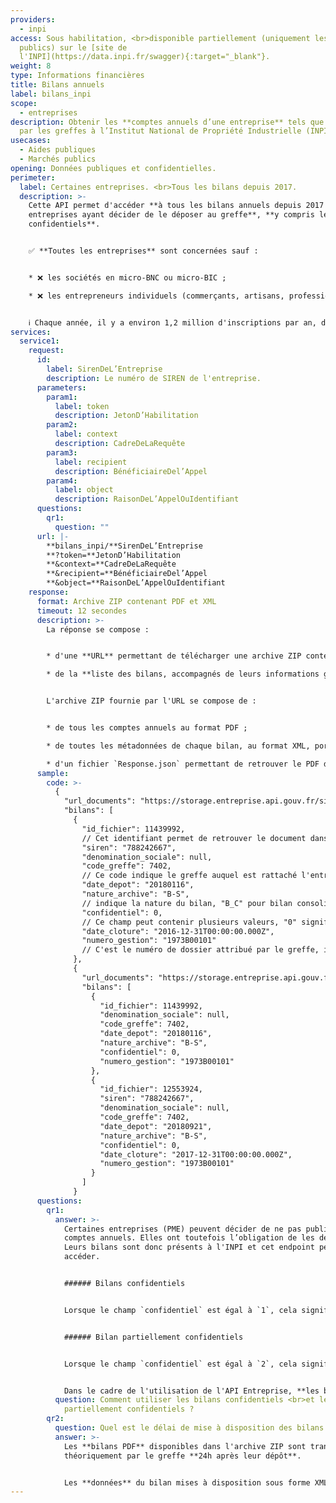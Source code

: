 ```yaml
---
providers:
  - inpi
access: Sous habilitation, <br>disponible partiellement (uniquement les bilans
  publics) sur le [site de
  l'INPI](https://data.inpi.fr/swagger){:target="_blank"}.
weight: 8
type: Informations financières
title: Bilans annuels
label: bilans_inpi
scope:
  - entreprises
description: Obtenir les **comptes annuels d’une entreprise** tels que transmis
  par les greffes à l’Institut National de Propriété Industrielle (INPI).
usecases:
  - Aides publiques
  - Marchés publics
opening: Données publiques et confidentielles.
perimeter:
  label: Certaines entreprises. <br>Tous les bilans depuis 2017.
  description: >-
    Cette API permet d'accéder **à tous les bilans annuels depuis 2017 des
    entreprises ayant décider de le déposer au greffe**, **y compris les bilans
    confidentiels**.


    ✅ **Toutes les entreprises** sont concernées sauf : 


    * ❌ les sociétés en micro-BNC ou micro-BIC ;

    * ❌ les entrepreneurs individuels (commerçants, artisans, profession libérale, micro-entrepreneurs notamment) ;


    ℹ️ Chaque année, il y a environ 1,2 million d'inscriptions par an, dont 45% avec déclaration de confidentialité.
services:
  service1:
    request:
      id:
        label: SirenDeL’Entreprise
        description: Le numéro de SIREN de l'entreprise.
      parameters:
        param1:
          label: token
          description: JetonD’Habilitation
        param2:
          label: context
          description: CadreDeLaRequête
        param3:
          label: recipient
          description: BénéficiaireDel’Appel
        param4:
          label: object
          description: RaisonDeL’AppelOuIdentifiant
      questions:
        qr1:
          question: ""
      url: |-
        **bilans_inpi/**SirenDeL’Entreprise
        **?token=**JetonD’Habilitation
        **&context=**CadreDeLaRequête
        **&recipient=**BénéficiaireDel’Appel
        **&object=**RaisonDeL’AppelOuIdentifiant
    response:
      format: Archive ZIP contenant PDF et XML
      timeout: 12 secondes
      description: >-
        La réponse se compose :


        * d'une **URL** permettant de télécharger une archive ZIP contenant l'ensemble des bilans au format PDF de l'entité appelée ;

        * de la **liste des bilans, accompagnés de leurs informations génériques** (identifiant du fichier dans l'archive téléchargée, le code greffe, les dates de dépôt et clôture, la nature de l'archive, son degré de confidentialité, et le numéro de gestion.)


        L'archive ZIP fournie par l'URL se compose de :


        * de tous les comptes annuels au format PDF ;

        * de toutes les métadonnées de chaque bilan, au format XML, portant le même nom que le PDF associé ;

        * d'un fichier `Response.json` permettant de retrouver le PDF dans l'archive à partir de l' `id_fichier` du bilan indiqué dans la liste JSON des bilans.
      sample:
        code: >-
          {
            "url_documents": "https://storage.entreprise.api.gouv.fr/siade_dev/1565607027-91ac7ac7e80b866055d23b9203e41fa0de487bc0-all_documents.zip",
            "bilans": [
              {
                "id_fichier": 11439992, 
                // Cet identifiant permet de retrouver le document dans l'archive ZIP, à l'aide du fichier "Response.json" permettant de faire lien entre cet ID et le nom du PDF.
                "siren": "788242667",
                "denomination_sociale": null,
                "code_greffe": 7402,
                // Ce code indique le greffe auquel est rattaché l'entreprise. 7402 correspond par exemple au greffe de Thonon-les-Bains.
                "date_depot": "20180116",
                "nature_archive": "B-S", 
                // indique la nature du bilan, "B_C" pour bilan consolidé, "B-S" pour bilan simplifié, "B-CO" pour bilan complet et "B-BA" pour les bilans de banques et assurances.
                "confidentiel": 0, 
                // Ce champ peut contenir plusieurs valeurs, "0" signifie que le bilan est public, "1" indique que le bilan est confidentiel, "2", que le bilan est partiellement confidentiel.
                "date_cloture": "2016-12-31T00:00:00.000Z",
                "numero_gestion": "1973B00101"
                // C'est le numéro de dossier attribué par le greffe, il permet d'identifier de manière unique les dossiers. Cette unicité est valable pour un seul greffe. L'unicité totale s'obtient donc en associant le code greffe au numéro de gestion.
              },
              {
                "url_documents": "https://storage.entreprise.api.gouv.fr/siade_dev/1565607027-91ac7ac7e80b866055d23b9203e41fa0de487bc0-all_documents.zip",
                "bilans": [
                  {
                    "id_fichier": 11439992,
                    "denomination_sociale": null,
                    "code_greffe": 7402,
                    "date_depot": "20180116",
                    "nature_archive": "B-S",
                    "confidentiel": 0, 
                    "numero_gestion": "1973B00101"
                  },
                  {
                    "id_fichier": 12553924,
                    "siren": "788242667",
                    "denomination_sociale": null,
                    "code_greffe": 7402,
                    "date_depot": "20180921",
                    "nature_archive": "B-S",
                    "confidentiel": 0,
                    "date_cloture": "2017-12-31T00:00:00.000Z",
                    "numero_gestion": "1973B00101"
                  }
                ]
              }
      questions:
        qr1:
          answer: >-
            Certaines entreprises (PME) peuvent décider de ne pas publier leurs
            comptes annuels. Elles ont toutefois l’obligation de les déposer.
            Leurs bilans sont donc présents à l'INPI et cet endpoint permet d'y
            accéder. 


            ###### Bilans confidentiels


            Lorsque le champ `confidentiel` est égal à `1`, cela signifie que le bilan est totalement confidentiel et implique que vous vous engagez à n'**utiliser ces informations que dans le cadre strict de vos missions de service public**, à **ne pas les rediffuser** ni les divulguer auprès de tiers non autorisés.


            ###### Bilan partiellement confidentiels


            Lorsque le champ `confidentiel` est égal à `2`, cela signifie qu'une partie du document est confidentielle et que l'autre est publique. Depuis 2019, l'INPI a rendu les PDF séparables, ce qui permet aux personnes n'ayant pas d'habilitation spécifique de télécharger les informations publiques disponibles.


            Dans le cadre de l'utilisation de l'API Entreprise, **les bilans partiellement confidentiels de l'INPI sont à traiter comme les bilans confidentiels** puisque la distinction n'est pas faite entre données publiques et secrètes. Vous vous engagez  à n'utiliser ces informations que dans le strict cadre de vos missions de service publics, à ne pas les rediffuser ni les divulguer à des tiers non autorisés.
          question: Comment utiliser les bilans confidentiels <br>et les bilans
            partiellement confidentiels ?
        qr2:
          question: Quel est le délai de mise à disposition des bilans dans l'API INPI ?
          answer: >-
            Les **bilans PDF** disponibles dans l'archive ZIP sont transmis
            théoriquement par le greffe **24h après leur dépôt**.


            Les **données** du bilan mises à disposition sous forme XML nécessitent un délai plus long de **deux semaines**.
---
```

